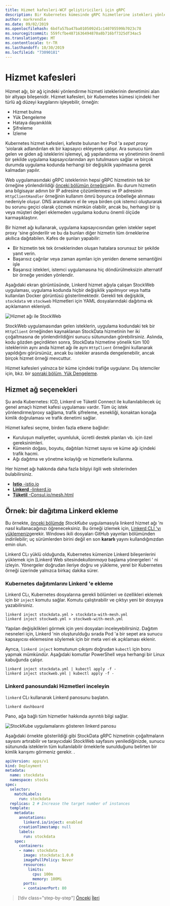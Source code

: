 ```yaml
---
title: Hizmet kafesleri-WCF geliştiricileri için gRPC
description: Bir Kubernetes kümesinde gRPC hizmetlerine istekleri yönlendirmek ve dengelemek için bir hizmet ağı kullanma.
author: markrendle
ms.date: 09/02/2019
ms.openlocfilehash: 6bdfa57ba47ba0105092d1c140705599b7023c78
ms.sourcegitcommit: 559fcfbe4871636494870a8b716bf7325df34ac5
ms.translationtype: MT
ms.contentlocale: tr-TR
ms.lasthandoff: 10/30/2019
ms.locfileid: "73090181"
---
```

# <a name="service-meshes"></a>Hizmet kafesleri

Hizmet ağı, bir ağ içindeki yönlendirme hizmeti isteklerinin denetimini alan bir altyapı bileşenidir. Hizmet kafesleri, bir Kubernetes kümesi içindeki her türlü ağ düzeyi kaygılarını işleyebilir, örneğin:

- Hizmet bulma
- Yük Dengeleme
- Hataya dayanıklılık
- Şifreleme
- İzleme

Kubernetes hizmet kafesleri, kafeste bulunan her Pod 'a *sepet proxy 'si*olarak adlandırılan ek bir kapsayıcı ekleyerek çalışır. Ara sunucu tüm gelen ve giden ağ isteklerini işlemeyi, ağ yapılandırma ve yönetiminin önemli bir şekilde uygulama kapsayıcılarından ayrı tutulmasını sağlar ve birçok durumda uygulama kodunda herhangi bir değişiklik yapılmasına gerek kalmadan yapılır.

Web uygulamasındaki gRPC isteklerinin hepsi gRPC hizmetinin tek bir örneğine yönlendirildiği [önceki bölümün örneğini](kubernetes.md#testing-the-application)alın. Bu durum hizmetin ana bilgisayar adının bir IP adresine çözümlenmesi ve IP adresinin `HttpClientHandler` örneğinin kullanım ömrü boyunca önbelleğe alınması nedeniyle oluşur. DNS aramalarını el ile veya birden çok istemci oluşturarak bu sorunu geçici olarak çözmek mümkün olabilir, ancak bu, herhangi bir iş veya müşteri değeri eklemeden uygulama kodunu önemli ölçüde karmaşıklaştırır.

Bir hizmet ağı kullanarak, uygulama kapsayıcısından gelen istekler sepet proxy 'sine gönderilir ve bu da bunları diğer hizmetin tüm örneklerine akıllıca dağıtabilen. Kafes de şunları yapabilir:

- Bir hizmetin tek tek örneklerinden oluşan hatalara sorunsuz bir şekilde yanıt verin.
- Başarısız çağrılar veya zaman aşımları için yeniden deneme semantiğini işle
- Başarısız istekleri, istemci uygulamasına hiç döndürülmeksizin alternatif bir örneğe yeniden yönlendir.

Aşağıdaki ekran görüntüsünde, Linkerd hizmet ağıyla çalışan StockWeb uygulaması, uygulama kodunda hiçbir değişiklik yapılmıyor veya hatta kullanılan Docker görüntüsü gösterilmektedir. Gerekli tek değişiklik, `stockdata` ve `stockweb` Hizmetleri için YAML dosyalarındaki dağıtıma ek açıklamanın ekleniydi.

![Hizmet ağı ile StockWeb](media/service-mesh/stockweb-servicemesh-screenshot.png)

StockWeb uygulamasından gelen isteklerin, uygulama kodundaki tek bir `HttpClient` örneğinden kaynaklanan StockData hizmetinin her iki çoğaltmasına de yönlendirildiğini sunucu sütunundan görebilirsiniz. Aslında, kodu gözden geçirdikten sonra, StockData hizmetine yönelik tüm 100 isteklerinin aynı anda hizmet ağı ile aynı `HttpClient` örneğini kullanarak yapıldığını görürsünüz, ancak bu istekler arasında dengelenebilir, ancak birçok hizmet örneği mevcuttur.

Hizmet kafesleri yalnızca bir küme içindeki trafiğe uygulanır. Dış istemciler için, bkz. bir [sonraki bölüm, Yük Dengeleme](load-balancing.md).

## <a name="service-mesh-options"></a>Hizmet ağ seçenekleri

Şu anda Kubernetes: ICD, Linkerd ve Tüketil Connect ile kullanılabilecek üç genel amaçlı hizmet kafesi uygulaması vardır. Tüm üç istek yönlendirme/proxy sağlama, trafik şifreleme, esnekliği, konaktan konağa kimlik doğrulaması ve trafik denetimi sağlar.

Hizmet kafesi seçme, birden fazla etkene bağlıdır:

- Kuruluşun maliyetler, uyumluluk, ücretli destek planları vb. için özel gereksinimleri.
- Kümenin doğası, boyutu, dağıtılan hizmet sayısı ve küme ağı içindeki trafik hacmi.
- Ağı dağıtma ve yönetme kolaylığı ve hizmetlerle kullanma.

Her hizmet ağı hakkında daha fazla bilgiyi ilgili web sitelerinden bulabilirsiniz.

- [**Istio** -istio.io](https://istio.io)
- [**Linkerd** -linkerd.io](https://linkerd.io)
- [**Tüketil** -Consul.io/mesh.html](https://consul.io/mesh.html)

## <a name="example-add-linkerd-to-a-deployment"></a>Örnek: bir dağıtıma Linkerd ekleme

Bu örnekte, [önceki bölümde](kubernetes.md) *StockKube* uygulamasıyla linkerd hizmet ağı 'nı nasıl kullanacağınızı öğreneceksiniz.
Bu örneği izlemek için, [Linkerd CLI 'yı yüklemeniz](https://linkerd.io/2/getting-started/#step-1-install-the-cli)gerekir. Windows ikili dosyaları GitHub yayınları bölümünden indirilebilir; uç sürümlerden birini değil en son **kararlı** yayını kullandığınızdan emin olun.

Linkerd CLı yüklü olduğunda, Kubernetes kümenize Linkerd bileşenlerini yüklemek için [Linkerd Web sitesinde*kullanmaya* başlama yönergeleri ' ni izleyin. Yönergeler doğrudan ileriye doğru ve yükleme, yerel bir Kubernetes örneği üzerinde yalnızca birkaç dakika sürer.

### <a name="add-linkerd-to-kubernetes-deployments"></a>Kubernetes dağıtımlarını Linkerd 'e ekleme

Linkerd CLı, Kubernetes dosyalarına gerekli bölümleri ve özellikleri eklemek için bir `inject` komutu sağlar. Komutu çalıştırabilir ve çıktıyı yeni bir dosyaya yazabilirsiniz.

```console
linkerd inject stockdata.yml > stockdata-with-mesh.yml
linkerd inject stockweb.yml > stockweb-with-mesh.yml
```

Yapılan değişiklikleri görmek için yeni dosyaları inceleyebilirsiniz. Dağıtım nesneleri için, Linkerd 'nin oluşturulduğu sırada Pod 'a bir sepet ara sunucu kapsayıcısı eklemesine söylemek için bir meta veri ek açıklaması eklenir.

Ayrıca, `linkerd inject` komutunun çıkışını doğrudan `kubectl` için boru yapmak mümkündür. Aşağıdaki komutlar PowerShell veya herhangi bir Linux kabuğunda çalışır.

```console
linkerd inject stockdata.yml | kubectl apply -f -
linkerd inject stockweb.yml | kubectl apply -f -
```

### <a name="inspect-services-in-the-linkerd-dashboard"></a>Linkerd panosundaki Hizmetleri inceleyin

`linkerd` CLı kullanarak Linkerd panosunu başlatın.

```console
linkerd dashboard
```

Pano, ağa bağlı tüm hizmetler hakkında ayrıntılı bilgi sağlar.

![StockKube uygulamalarını gösteren linkerd panosu](media/service-mesh/linkerd-screenshot.png)

Aşağıdaki örnekte gösterildiği gibi StockData gRPC hizmetinin çoğaltmaların sayısını artırabilir ve tarayıcıdaki StockWeb sayfasını yenilediğinizde, sunucu sütununda isteklerin tüm kullanılabilir örneklerle sunulduğunu belirten bir kimlik karışımı görmeniz gerekir. .

```yaml
apiVersion: apps/v1
kind: Deployment
metadata:
  name: stockdata
  namespace: stocks
spec:
  selector:
    matchLabels:
      run: stockdata
  replicas: 2 # Increase the target number of instances
  template:
    metadata:
      annotations:
        linkerd.io/inject: enabled
      creationTimestamp: null
      labels:
        run: stockdata
    spec:
      containers:
      - name: stockdata
        image: stockdata:1.0.0
        imagePullPolicy: Never
        resources:
          limits:
            cpu: 100m
            memory: 100Mi
        ports:
        - containerPort: 80
```

>[!div class="step-by-step"]
>[Önceki](kubernetes.md)
>[İleri](load-balancing.md)
